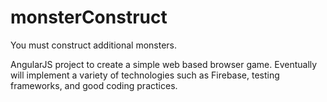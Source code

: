 monsterConstruct
================

You must construct additional monsters.

AngularJS project to create a simple web based browser game. Eventually will implement a variety of technologies such as Firebase, testing frameworks, and good coding practices.
